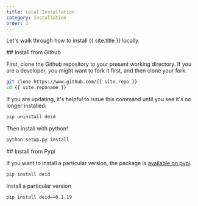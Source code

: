 ```yaml
---
title: Local Installation
category: Installation
order: 3
---
```



Let's walk through how to install {{ site.title }} locally.

<a id="install-from-github">
## Install from Github

First, clone the Github repository to your present working directory. If you
are a developer, you might want to fork it first, and then clone your fork.

```bash
git clone https://www.github.com/{{ site.repo }}
cd {{ site.reponame }}
```

If you are updating, it's helpful to issue this command until you see it's no
longer installed:

```bash
pip uninstall deid
```

Then install with python!

```bash
python setup.py install
```

<a id="install-from-pypi">
## Install from Pypi

If you want to install a particular version, the package is [available on pypi](https://pypi.org/project/deid/).

```bash
pip install deid
```

Install a particular version

```bash
pip install deid==0.1.19
```
